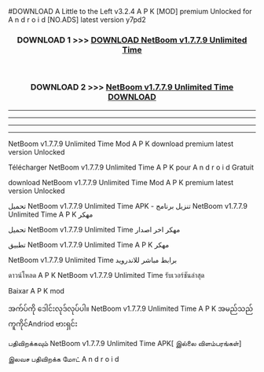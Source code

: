 #DOWNLOAD A Little to the Left v3.2.4 A P K [MOD] premium Unlocked for A n d r o i d [NO.ADS] latest version y7pd2 



<div align="center">

<h3>DOWNLOAD 1 >>> <a href="https://downloadmod1.web.app/?judul=NetBoom v1.7.7.9 Unlimited Time">DOWNLOAD NetBoom v1.7.7.9 Unlimited Time</a></h3><br>

<h3>DOWNLOAD 2 >>> <a href="https://downloadmod1.web.app/?judul=NetBoom v1.7.7.9 Unlimited Time">NetBoom v1.7.7.9 Unlimited Time DOWNLOAD </a></h3>

</div>


----------------------------------------------------------

----------------------------------------------------------

----------------------------------------------------------

----------------------------------------------------------


NetBoom v1.7.7.9 Unlimited Time Mod A P K download premium latest version Unlocked

Télécharger NetBoom v1.7.7.9 Unlimited Time A P K pour A n d r o i d Gratuit

download NetBoom v1.7.7.9 Unlimited Time Mod A P K premium latest version Unlocked

تحميل NetBoom v1.7.7.9 Unlimited Time APK - تنزيل برنامج NetBoom v1.7.7.9 Unlimited Time A P K مهكر

تحميل NetBoom v1.7.7.9 Unlimited Time مهكر اخر اصدار

تطبيق NetBoom v1.7.7.9 Unlimited Time A P K مهكر

NetBoom v1.7.7.9 Unlimited Time برابط مباشر للاندرويد

ดาวน์โหลด A P K NetBoom v1.7.7.9 Unlimited Time รับเวอร์ชันล่าสุด

Baixar A P K mod

အက်ပ်ကို ဒေါင်းလုဒ်လုပ်ပါ။ NetBoom v1.7.7.9 Unlimited Time A P K အမည်သည်ကူကိုင်Andriod ဗားရှင်း

பதிவிறக்கவும் NetBoom v1.7.7.9 Unlimited Time APK[ இல்லை விளம்பரங்கள்] 
 
இலவச பதிவிறக்க மோட் A n d r o i d



